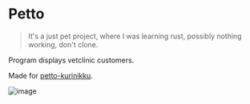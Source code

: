 # Petto

> It's a just pet project, where I was learning rust, possibly nothing working, don't clone. 

Program displays vetclinic customers.

Made for [petto-kurinikku](https://github.com/jadatix/petto-kurinikku).

![image](https://raw.githubusercontent.com/ivtkac/petto/master/.github/photo_2021-12-10_12-25-25.jpg)
